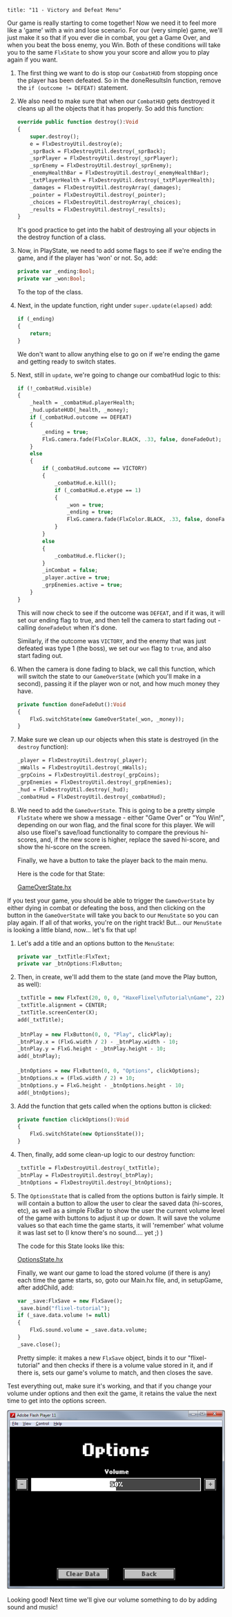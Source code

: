 ```
title: "11 - Victory and Defeat Menu"
```

Our game is really starting to come together! Now we need it to feel more like a 'game' with a win and lose scenario. For our (very simple) game, we'll just make it so that if you ever die in combat, you get a Game Over, and when you beat the boss enemy, you Win. Both of these conditions will take you to the same `FlxState` to show you your score and allow you to play again if you want.

1. The first thing we want to do is stop our `CombatHUD` from stopping once the player has been defeated. So in the doneResultsIn function, remove the `if (outcome != DEFEAT)` statement.

2. We also need to make sure that when our `CombatHUD` gets destroyed it cleans up all the objects that it has properly. So add this function:

	```haxe
	override public function destroy():Void
	{
		super.destroy();
		e = FlxDestroyUtil.destroy(e);
		_sprBack = FlxDestroyUtil.destroy(_sprBack);
		_sprPlayer = FlxDestroyUtil.destroy(_sprPlayer);
		_sprEnemy = FlxDestroyUtil.destroy(_sprEnemy);
		_enemyHealthBar = FlxDestroyUtil.destroy(_enemyHealthBar);
		_txtPlayerHealth = FlxDestroyUtil.destroy(_txtPlayerHealth);
		_damages = FlxDestroyUtil.destroyArray(_damages);
		_pointer = FlxDestroyUtil.destroy(_pointer);
		_choices = FlxDestroyUtil.destroyArray(_choices);
		_results = FlxDestroyUtil.destroy(_results);
	}
	```

	It's good practice to get into the habit of destroying all your objects in the destroy function of a class.

3. Now, in PlayState, we need to add some flags to see if we're ending the game, and if the player has 'won' or not. So, add:
	
	```haxe
	private var _ending:Bool;
	private var _won:Bool;
	```

	To the top of the class.

4. Next, in the update function, right under `super.update(elapsed)` add:

	```haxe
	if (_ending)
	{
		return;
	}
	```

	We don't want to allow anything else to go on if we're ending the game and getting ready to switch states.

5. Next, still in `update`, we're going to change our combatHud logic to this:

	```haxe
	if (!_combatHud.visible)
	{
		_health = _combatHud.playerHealth;
		_hud.updateHUD(_health, _money);
		if (_combatHud.outcome == DEFEAT)
		{
			_ending = true;
			FlxG.camera.fade(FlxColor.BLACK, .33, false, doneFadeOut);
		}
		else
		{
			if (_combatHud.outcome == VICTORY)
			{
				_combatHud.e.kill();
				if (_combatHud.e.etype == 1)
				{
					_won = true;
					_ending = true;
					FlxG.camera.fade(FlxColor.BLACK, .33, false, doneFadeOut);
				}
			}
			else 
			{
				_combatHud.e.flicker();
			}
			_inCombat = false;
			_player.active = true;
			_grpEnemies.active = true;
		}
	}
	```

	This will now check to see if the outcome was `DEFEAT`, and if it was, it will set our ending flag to true, and then tell the camera to start fading out - calling `doneFadeOut` when it's done.

	Similarly, if the outcome was `VICTORY`, and the enemy that was just defeated was type 1 (the boss), we set our `won` flag to `true`, and also start fading out.

6. When the camera is done fading to black, we call this function, which will switch the state to our `GameOverState` (which you'll make in a second), passing it if the player won or not, and how much money they have.

	```haxe
	private function doneFadeOut():Void 
	{
		FlxG.switchState(new GameOverState(_won, _money));
	}
	```

7. Make sure we clean up our objects when this state is destroyed (in the `destroy` function):
	
	```haxe
	_player = FlxDestroyUtil.destroy(_player);
	_mWalls = FlxDestroyUtil.destroy(_mWalls);
	_grpCoins = FlxDestroyUtil.destroy(_grpCoins);
	_grpEnemies = FlxDestroyUtil.destroy(_grpEnemies);
	_hud = FlxDestroyUtil.destroy(_hud);
	_combatHud = FlxDestroyUtil.destroy(_combatHud);
	```

8. We need to add the `GameOverState`. This is going to be a pretty simple `FlxState` where we show a message - either "Game Over" or "You Win!", depending on our won flag, and the final score for this player. We will also use flixel's save/load functionality to compare the previous hi-scores, and, if the new score is higher, replace the saved hi-score, and show the hi-score on the screen.

	Finally, we have a button to take the player back to the main menu.

	Here is the code for that State:

	[GameOverState.hx](https://github.com/HaxeFlixel/flixel-demos/blob/master/Tutorials/TurnBasedRPG/source/GameOverState.hx)

If you test your game, you should be able to trigger the `GameOverState` by either dying in combat or defeating the boss, and then clicking on the button in the `GameOverState` will take you back to our `MenuState` so you can play again. If all of that works, you're on the right track! But… our `MenuState` is looking a little bland, now… let's fix that up!

[](../images/04_tutorials/0021.png)

1. Let's add a title and an options button to the `MenuState`:

	```haxe
	private var _txtTitle:FlxText;
	private var _btnOptions:FlxButton;
	```

2. Then, in create, we'll add them to the state (and move the Play button, as well):

	```haxe
	_txtTitle = new FlxText(20, 0, 0, "HaxeFlixel\nTutorial\nGame", 22);
	_txtTitle.alignment = CENTER;
	_txtTitle.screenCenter(X);
	add(_txtTitle);
	
	_btnPlay = new FlxButton(0, 0, "Play", clickPlay);
	_btnPlay.x = (FlxG.width / 2) - _btnPlay.width - 10;
	_btnPlay.y = FlxG.height - _btnPlay.height - 10;
	add(_btnPlay);
	
	_btnOptions = new FlxButton(0, 0, "Options", clickOptions);
	_btnOptions.x = (FlxG.width / 2) + 10;
	_btnOptions.y = FlxG.height - _btnOptions.height - 10;
	add(_btnOptions);
	```

3. Add the function that gets called when the options button is clicked:

	```haxe
	private function clickOptions():Void
	{
		FlxG.switchState(new OptionsState());
	}
	```

4. Then, finally, add some clean-up logic to our destroy function:
	
	```haxe
	_txtTitle = FlxDestroyUtil.destroy(_txtTitle);
	_btnPlay = FlxDestroyUtil.destroy(_btnPlay);
	_btnOptions = FlxDestroyUtil.destroy(_btnOptions);
	```

5. The `OptionsState` that is called from the options button is fairly simple. It will contain a button to allow the user to clear the saved data (hi-scores, etc), as well as a simple FlxBar to show the user the current volume level of the game with buttons to adjust it up or down. It will save the volume values so that each time the game starts, it will 'remember' what volume it was last set to (I know there's no sound…. yet ;) )

	The code for this State looks like this:

	[OptionsState.hx](https://github.com/HaxeFlixel/flixel-demos/blob/master/Tutorials/TurnBasedRPG/source/OptionsState.hx)

	Finally, we want our game to load the stored volume (if there is any) each time the game starts, so, goto our Main.hx file, and, in setupGame, after addChild, add:

	```haxe
	var _save:FlxSave = new FlxSave();
	_save.bind("flixel-tutorial");
	if (_save.data.volume != null)
	{
		FlxG.sound.volume = _save.data.volume;
	}
	_save.close();
	```

	Pretty simple: it makes a new `FlxSave` object, binds it to our "flixel-tutorial" and then checks if there is a volume value stored in it, and if there is, sets our game's volume to match, and then closes the save.

Test everything out, make sure it's working, and that if you change your volume under options and then exit the game, it retains the value the next time to get into the options screen.

![](../images/04_tutorials/0022.png)

Looking good! Next time we'll give our volume something to do by adding sound and music!
